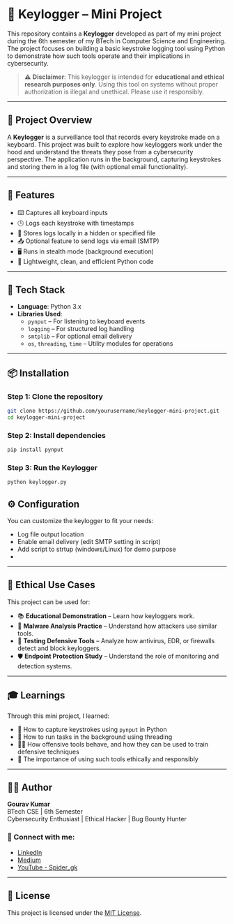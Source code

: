 # 🔐 Keylogger – Mini Project

This repository contains a **Keylogger** developed as part of my mini project during the 6th semester of my BTech in Computer Science and Engineering. The project focuses on building a basic keystroke logging tool using Python to demonstrate how such tools operate and their implications in cybersecurity.

> ⚠️ **Disclaimer**: This keylogger is intended for **educational and ethical research purposes only**. Using this tool on systems without proper authorization is illegal and unethical. Please use it responsibly.

---

## 📌 Project Overview

A **Keylogger** is a surveillance tool that records every keystroke made on a keyboard. This project was built to explore how keyloggers work under the hood and understand the threats they pose from a cybersecurity perspective. The application runs in the background, capturing keystrokes and storing them in a log file (with optional email functionality).

---

## 🚀 Features

- ⌨️ Captures all keyboard inputs
- 🕒 Logs each keystroke with timestamps
- 📁 Stores logs locally in a hidden or specified file
- 📤 Optional feature to send logs via email (SMTP)
- 🖥️ Runs in stealth mode (background execution)
- 🧪 Lightweight, clean, and efficient Python code

---

## 🧰 Tech Stack

- **Language**: Python 3.x
- **Libraries Used**:
  - `pynput` – For listening to keyboard events
  - `logging` – For structured log handling
  - `smtplib` – For optional email delivery
  - `os`, `threading`, `time` – Utility modules for operations

---

## 📦 Installation

### Step 1: Clone the repository
```bash
git clone https://github.com/yourusername/keylogger-mini-project.git
cd keylogger-mini-project
```


### Step 2: Install dependencies
```bash
pip install pynput
```

### Step 3: Run the Keylogger
```bash
python keylogger.py
```

## ⚙️ Configuration

You can customize the keylogger to fit your needs:

- Log file output location
- Enable email delivery (edit SMTP setting in script)
- Add script to strtup (windows/Linux) for demo purpose
- 
---

## 🔐 Ethical Use Cases

This project can be used for:

- 📚 **Educational Demonstration** – Learn how keyloggers work.
- 🧠 **Malware Analysis Practice** – Understand how attackers use similar tools.
- 🧪 **Testing Defensive Tools** – Analyze how antivirus, EDR, or firewalls detect and block keyloggers.
- 🛡️ **Endpoint Protection Study** – Understand the role of monitoring and detection systems.

---

## 🎓 Learnings

Through this mini project, I learned:

- 🎹 How to capture keystrokes using `pynput` in Python
- 🧵 How to run tasks in the background using threading
- 🕵️‍♂️ How offensive tools behave, and how they can be used to train defensive techniques
- 🔐 The importance of using such tools ethically and responsibly

---

## 👨‍💻 Author

**Gourav Kumar**  
BTech CSE | 6th Semester  
Cybersecurity Enthusiast | Ethical Hacker | Bug Bounty Hunter

### 🔗 Connect with me:
- [LinkedIn](https://www.linkedin.com/in/gourav-kumar-438670291/)
- [Medium](https://medium.com/@spidergk)
- [YouTube - Spider_gk](https://www.youtube.com/@spidergk108)

---

## 📜 License

This project is licensed under the [MIT License](LICENSE).
